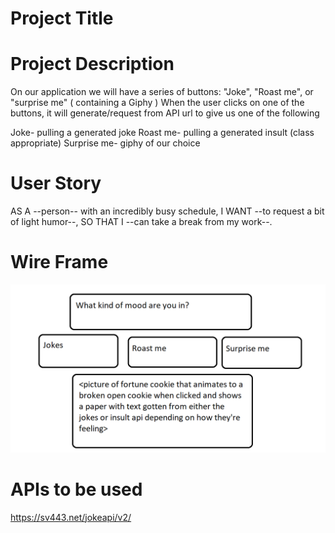 # Project Title

# Project Description

On our application we will have a series of buttons: "Joke", "Roast me", or "surprise me" ( containing a Giphy )
When the user clicks on one of the buttons, it will generate/request from API url to give us one of the following


Joke- pulling a generated joke
Roast me- pulling a generated insult (class appropriate)
Surprise me- giphy of our choice



# User Story
AS A --person-- with an incredibly busy schedule, I WANT  --to request a bit of light humor--, SO THAT I --can take a break from my work--.

# Wire Frame
![alt text](images/image.png)
# APIs to be used
https://sv443.net/jokeapi/v2/


